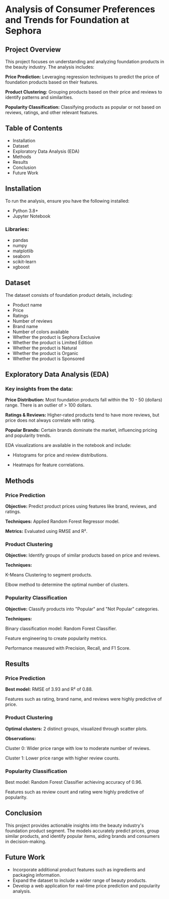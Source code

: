 # Analysis of Consumer Preferences and Trends for Foundation at Sephora

## Project Overview
This project focuses on understanding and analyzing foundation products in the beauty industry. The analysis includes:

**Price Prediction:** Leveraging regression techniques to predict the price of foundation products based on their features.

**Product Clustering:** Grouping products based on their price and reviews to identify patterns and similarities.

**Popularity Classification:** Classifying products as popular or not based on reviews, ratings, and other relevant features.

## Table of Contents
* Installation
* Dataset
* Exploratory Data Analysis (EDA)
* Methods
* Results
* Conclusion
* Future Work

## Installation
To run the analysis, ensure you have the following installed:
* Python 3.8+
* Jupyter Notebook

### Libraries:
* pandas
* numpy
* matplotlib
* seaborn
* scikit-learn
* xgboost

## Dataset
The dataset consists of foundation product details, including:
* Product name
* Price
* Ratings
* Number of reviews
* Brand name
* Number of colors available
* Whether the product is Sephora Exclusive
* Whether the product is Limited Edition
* Whether the product is Natural
* Whether the product is Organic
* Whether the product is Sponsored

## Exploratory Data Analysis (EDA)
### Key insights from the data:
**Price Distribution:** Most foundation products fall within the 10 - 50 (dollars) range. There is an outlier of > 100 dollars.

**Ratings & Reviews:** Higher-rated products tend to have more reviews, but price does not always correlate with rating.

**Popular Brands:** Certain brands dominate the market, influencing pricing and popularity trends.

EDA visualizations are available in the notebook and include:

* Histograms for price and review distributions.

* Heatmaps for feature correlations.

## Methods
### Price Prediction
**Objective:** Predict product prices using features like brand, reviews, and ratings.

**Techniques:** Applied Random Forest Regressor model.

**Metrics:** Evaluated using RMSE and R².

### Product Clustering
**Objective:** Identify groups of similar products based on price and reviews.

**Techniques:**

K-Means Clustering to segment products.

Elbow method to determine the optimal number of clusters.

### Popularity Classification
**Objective:** Classify products into "Popular" and "Not Popular" categories.

**Techniques:**

Binary classification model: Random Forest Classifier.

Feature engineering to create popularity metrics.

Performance measured with Precision, Recall, and F1 Score.

## Results
### Price Prediction
**Best model:** RMSE of 3.93 and R² of 0.88.

Features such as rating, brand name, and reviews were highly predictive of price.

### Product Clustering
**Optimal clusters:** 2 distinct groups, visualized through scatter plots.

**Observations:**

Cluster 0: Wider price range with low to moderate number of reviews.

Cluster 1: Lower price range with higher review counts.

### Popularity Classification
Best model: Random Forest Classifier achieving accuracy of 0.96.

Features such as review count and rating were highly predictive of popularity.

## Conclusion
This project provides actionable insights into the beauty industry's foundation product segment. The models accurately predict prices, group similar products, and identify popular items, aiding brands and consumers in decision-making.

## Future Work
* Incorporate additional product features such as ingredients and packaging information.
* Expand the dataset to include a wider range of beauty products.
* Develop a web application for real-time price prediction and popularity analysis.


```python

```
